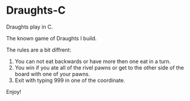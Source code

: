 # Draughts-C
Draughts play in C.

The known game of Draughts I build.

The rules are a bit diffrent:
1) You can not eat backwards or have more then one eat in a turn.
2) You win if you ate all of the rivel pawns or get to the other side of the board with one of your pawns.
3) Exit with typing 999 in one of the coordinate.

Enjoy!
